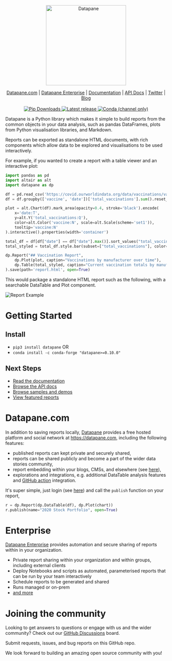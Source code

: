 <p align="center">
  <a href="https://datapane.com">
    <img src="https://datapane.com/static/datapane-logo-dark.png" width="250px" alt="Datapane" />
  </a>
</p>
<p align="center">
    <a href="https://datapane.com">Datapane.com</a> |
    <a href="https://datapane.com/enterprise">Datapane Enterprise</a> |
    <a href="https://docs.datapane.com">Documentation</a> |
    <a href="https://datapane.github.io/datapane/">API Docs</a> |
    <a href="https://twitter.com/datapaneapp">Twitter</a> |
    <a href="https://blog.datapane.com">Blog</a>
    <br /><br />
    <a href="https://pypi.org/project/datapane/">
        <img src="https://img.shields.io/pypi/dm/datapane?label=pip%20downloads" alt="Pip Downloads" />
    </a>
    <a href="https://pypi.org/project/datapane/">
        <img src="https://img.shields.io/pypi/v/datapane?color=blue" alt="Latest release" />
    </a>
    <a href="https://anaconda.org/conda-forge/datapane">
        <img alt="Conda (channel only)" src="https://img.shields.io/conda/vn/conda-forge/datapane">
    </a>
</p>

Datapane is a Python library which makes it simple to build reports from the common objects in your data analysis, such as pandas DataFrames, plots from Python visualisation libraries, and Markdown.

Reports can be exported as standalone HTML documents, with rich components which allow data to be explored and visualisations to be used interactively.

For example, if you wanted to create a report with a table viewer and an interactive plot:

```python
import pandas as pd
import altair as alt
import datapane as dp

df = pd.read_csv('https://covid.ourworldindata.org/data/vaccinations/vaccinations-by-manufacturer.csv', parse_dates=['date'])
df = df.groupby(['vaccine', 'date'])['total_vaccinations'].sum().reset_index()

plot = alt.Chart(df).mark_area(opacity=0.4, stroke='black').encode(
    x='date:T',
    y=alt.Y('total_vaccinations:Q'),
    color=alt.Color('vaccine:N', scale=alt.Scale(scheme='set1')),
    tooltip='vaccine:N'
).interactive().properties(width='container')

total_df = df[df["date"] == df["date"].max()].sort_values("total_vaccinations", ascending=False).reset_index(drop=True)
total_styled = total_df.style.bar(subset=["total_vaccinations"], color='#5fba7d', vmax=total_df["total_vaccinations"].sum())

dp.Report("## Vaccination Report",
    dp.Plot(plot, caption="Vaccinations by manufacturer over time"),
    dp.Table(total_styled, caption="Current vaccination totals by manufacturer")
).save(path='report.html', open=True)
```

This would package a standalone HTML report such as the following, with a searchable DataTable and Plot component.

![Report Example](https://imgur.com/PTiSCM0.png)

# Getting Started

## Install

- `pip3 install datapane` OR
- `conda install -c conda-forge "datapane>=0.10.0"`

## Next Steps

- [Read the documentation](https://docs.datapane.com)
- [Browse the API docs](https://datapane.github.io/datapane/)
- [Browse samples and demos](https://github.com/datapane/gallery/)
- [View featured reports](https://datapane.com/explore/?tab=featured)

# Datapane.com

In addition to saving reports locally, [Datapane](datapane.com) provides a free hosted platform and social network at https://datapane.com, including the following features:

- published reports can kept private and securely shared,
- reports can be shared publicly and become a part of the wider data stories community,
- report embedding within your blogs, CMSs, and elsewhere (see [here](https://docs.datapane.com/reports/embedding-reports-in-social-platforms)),
- explorations and integrations, e.g. additional DataTable analysis features and [GitHub action](https://github.com/datapane/build-action) integration.

It's super simple, just login (see [here](https://docs.datapane.com/tut-getting-started#authentication)) and call the `publish` function on your report,

```python
r = dp.Report(dp.DataTable(df), dp.Plot(chart))
r.publish(name="2020 Stock Portfolio", open=True)
```

# Enterprise

[Datapane Enterprise](https://datapane.com/enterprise/) provides automation and secure sharing of reports within in your organization.

- Private report sharing within your organization and within groups, including external clients
- Deploy Notebooks and scripts as automated, parameterised reports that can be run by your team interactively
- Schedule reports to be generated and shared
- Runs managed or on-prem
- [and more](<(https://datapane.com/enterprise/)>)

# Joining the community

Looking to get answers to questions or engage with us and the wider community? Check out our [GitHub Discussions](https://github.com/datapane/datapane/discussions) board.

Submit requests, issues, and bug reports on this GitHub repo.

We look forward to building an amazing open source community with you!
